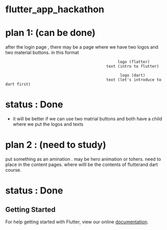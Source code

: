 # flutter_app_hackathon

# plan 1: (can be done)

after the login page , there may be a page where we have two logos and two material buttons. in this format

                                                     logo (flatter)  
                                                text (intro to flutter)   
                                                     
                                                      logo (dart)
                                                text (let's introduce to dart first)
# status : Done 
                                                
* it will be better if we can use two matrial buttons and both have a child where we put the logos and texts

# plan 2 : (need to study)

put something as an amination . may be hero animation or tohers. need to place in the content pages. where willl be the contents of flutterand dart course. 

# status : Done

## Getting Started

For help getting started with Flutter, view our online
[documentation](https://flutter.io/).
